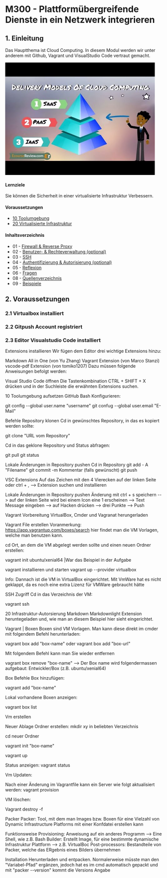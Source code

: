 # M300 - Plattformübergreifende  Dienste in ein Netzwerk integrieren

## 1. Einleitung

Das Hauptthema ist Cloud Computing. In diesem Modul werden wir unter anderem mit Github, Vagrant und VisualStudio Code vertraut gemacht. 

<img src="/Bilder/Bilder1.jpg" alt="Check"/>

#### Lernziele

Sie können die Sicherheit in einer virtualisierte Infrastruktur Verbessern.

#### Voraussetzungen
* [10 Toolumgebung](../10-Toolumgebung/)
* [20 Virtualisierte Infrastruktur](../20-Infrastruktur/)

#### Inhaltsverzeichnis

* 01 - [Firewall & Reverse Proxy](#-01---firewall--reverse-proxy)
* 02 - [Benutzer- & Rechteverwaltung (optional)](#-02---benutzer---rechteverwaltung)
* 03 - [SSH](#-03---ssh)
* 04 - [Authentifizierung & Autorisierung (optional)](#-04---authentifizierung--autorisierung)
* 05 - [Reflexion](#-05---reflexion)
* 06 - [Fragen](Fragen.md)
* 08 - [Quellenverzeichnis](#-08---quellenverzeichnis)
* 09 - [Beispiele](#-09---beispiele)



## 2. Voraussetzungen
### 2.1 Virtualbox installiert
### 2.2 Gitpush Account registriert
### 2.3 Editor Visualstudio Code installiert
Extensions installieren
Wir fügen dem Editor drei wichtige Extensions hinzu:

Markdown All in One (von Yu Zhang)
Vagrant Extension (von Marco Stanzi)
vscode-pdf Extension (von tomiko1207)
Dazu müssen folgende Anweisungen befolgt werden:

Visual Studio Code öffnen
Die Tastenkombination CTRL + SHIFT + X drücken und in der Suchleiste die erwähnten Extensions suchen.

10 Toolumgebung aufsetzen
GitHub Bash
Konfigurieren:

git config --global user.name "username" git confug --global user.email "E-Mail"

Befehle
Repository klonen
Cd in gewünschtes Repository, in das es kopiert werden sollte:

git clone "URL vom Repository"

Cd in das geklone Repository und Status abfragen:

git pull git status

Lokale Änderungen in Repository pushen
Cd in Repository git add - A "Filename" git commit -m Kommentar (falls gewünscht) git push

VSC
Extensions
Auf das Zeichen mit den 4 Vierecken auf der linken Seite oder ctrl + , --> Extension suchen und installieren

Lokale Änderungen in Repository pushen
Änderung mit ctrl + s speichern --> auf der linken Seite wird bei einem Icon eine 1 erscheinen --> Text Message eingeben --> auf Hacken drücken --> drei Punkte --> Push

Vagrant
Vorbereitung
VirtualBox, Cmder und Vagranat herungerladen

Vagrant File erstellen
Voranmerkung: https://app.vagrantup.com/boxes/search hier findet man die VM Vorlagen, welche man benutzen kann.

cd Ort, an dem die VM abgelegt werden sollte und einen neuen Ordner erstellen:

vagrant init ubuntu/xenial64 |War das Beispiel in der Aufgabe

vagrant installieren und starten
vagrant up --provider virtualbox

Info: Dannach ist die VM in VirtualBox eingerichtet. Mit VmWare hat es nicht geklappt, da es noch eine extra Lizenz für VMWare gebraucht hätte

SSH Zugriff
Cd in das Verzeichnis der VM:

vagrant ssh

20 Infrastruktur-Autorsierung
Markdown
Markdownlight Extension heruntegeladen und, wie man an diesem Beispiel hier sieht eingerichtet.

Vagrant | Boxen
Boxen sind VM Vorlagen. Man kann diese direkt im cmder mit folgendem Befehl herunterladen:

vagrant box add "box-name" oder vagrant box add "box-url"

Mit folgendem Befehl kann man Sie wieder entfernen

vagrant box remove "box-name" --> Der Box name wird folgendermassen aufgebaut: Entwickler/Box (z.B. ubuntu/xenial64)

Box Befehle
Box hinzufügen:

vagrant add "box-name"

Lokal vorhandene Boxen anzeigen:

vagrant box list

Vm erstellen

Neuer Ablage Ordner erstellen: mkdir xy in beliebten Verzeichnis

cd neuer Ordner

vagrant init "box-name"

vagrant up

Status anzeigen: vagrant status

Vm Updaten:

Nach einer Änderung im Vagrantfile kann ein Server wie folgt aktualisiert werden: vagrant provision

VM löschen:

Vagrant destroy -f

Packer
Packer: Tool, mit dem man Images bzw. Boxen für eine Vielzahl von Dynamic Infrastructure Platforms mit einer Konfdatei erstellen kann

Funktionsweise
Provisioning: Anweisung auf ein anderes Programm --> Eine Shell, wie z.B. Bash Builder: Erstellt Image, für eine bestimmte dynamische Infrastruktur Plattform --> z.B. VirtualBoc Post-processors: Bestandteile von Packer, welche das ERgebnis eines Bilders übernehmen

Installation
Herunterladen und entpacken. Normalerweise müsste man den "Variabel-Pfad" ergänzen, jedoch hat es im cmd automatisch gepackt und mit "packer --version" kommt die Versions Angabe
